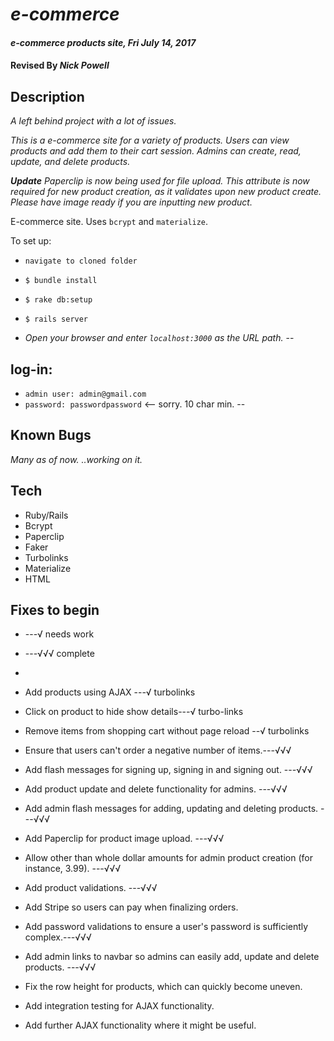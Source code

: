 # _e-commerce_

#### _e-commerce products site, Fri July 14, 2017_

#### Revised By _**Nick Powell**_

## Description

_A left behind project with a lot of issues._

_This is a e-commerce site for a variety of products. Users can view products and add them to their cart session. Admins can create, read, update, and delete products._

_**Update** Paperclip is now being used for file upload. This attribute is now required for new product creation, as it validates upon new product create. Please have image ready if you are inputting new product._


E-commerce site. Uses `bcrypt` and `materialize`.

To set up:

* `navigate to cloned folder`
* `$ bundle install`
* `$ rake db:setup`
* `$ rails server`

* _Open your browser and enter `localhost:3000` as the URL path._
--
## log-in:
* `admin user: admin@gmail.com`
* `password: passwordpassword` <-- sorry. 10 char min.
--
## Known Bugs

_Many as of now. ..working on it._


## Tech
* Ruby/Rails
* Bcrypt
* Paperclip
* Faker
* Turbolinks
* Materialize
* HTML

## Fixes to begin
* ---√ needs work
* ---√√√ complete
*
* Add products using AJAX ---√ turbolinks
* Click on product to hide show details---√ turbo-links
* Remove items from shopping cart without page reload --√ turbolinks

* Ensure that users can't order a negative number of items.---√√√
* Add flash messages for signing up, signing in and signing out. ---√√√
* Add product update and delete functionality for admins. ---√√√
* Add admin flash messages for adding, updating and deleting products. ---√√√
* Add Paperclip for product image upload. ---√√√
* Allow other than whole dollar amounts for admin product creation (for instance, 3.99). ---√√√
* Add product validations. ---√√√
* Add Stripe so users can pay when finalizing orders.
* Add password validations to ensure a user's password is sufficiently complex.---√√√
* Add admin links to navbar so admins can easily add, update and delete products. ---√√√
* Fix the row height for products, which can quickly become uneven.
* Add integration testing for AJAX functionality.
* Add further AJAX functionality where it might be useful.
